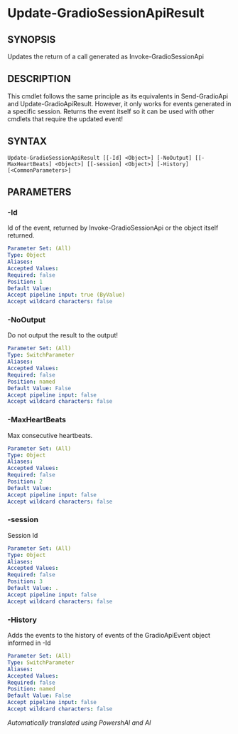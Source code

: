 ﻿---
external help file: powershai-help.xml
schema: 2.0.0
powershai: true
---

# Update-GradioSessionApiResult

## SYNOPSIS <!--!= @#Synop !-->
Updates the return of a call generated as Invoke-GradioSessionApi

## DESCRIPTION <!--!= @#Desc !-->
This cmdlet follows the same principle as its equivalents in Send-GradioApi and Update-GradioApiResult.
However, it only works for events generated in a specific session.
Returns the event itself so it can be used with other cmdlets that require the updated event!

## SYNTAX <!--!= @#Syntax !-->

```
Update-GradioSessionApiResult [[-Id] <Object>] [-NoOutput] [[-MaxHeartBeats] <Object>] [[-session] <Object>] [-History] [<CommonParameters>]
```

## PARAMETERS <!--!= @#Params !-->

### -Id
Id of the event, returned by Invoke-GradioSessionApi or the object itself returned.

```yml
Parameter Set: (All)
Type: Object
Aliases: 
Accepted Values: 
Required: false
Position: 1
Default Value: 
Accept pipeline input: true (ByValue)
Accept wildcard characters: false
```

### -NoOutput
Do not output the result to the output!

```yml
Parameter Set: (All)
Type: SwitchParameter
Aliases: 
Accepted Values: 
Required: false
Position: named
Default Value: False
Accept pipeline input: false
Accept wildcard characters: false
```

### -MaxHeartBeats
Max consecutive heartbeats.

```yml
Parameter Set: (All)
Type: Object
Aliases: 
Accepted Values: 
Required: false
Position: 2
Default Value: 
Accept pipeline input: false
Accept wildcard characters: false
```

### -session
Session Id

```yml
Parameter Set: (All)
Type: Object
Aliases: 
Accepted Values: 
Required: false
Position: 3
Default Value: .
Accept pipeline input: false
Accept wildcard characters: false
```

### -History
Adds the events to the history of events of the GradioApiEvent object informed in -Id

```yml
Parameter Set: (All)
Type: SwitchParameter
Aliases: 
Accepted Values: 
Required: false
Position: named
Default Value: False
Accept pipeline input: false
Accept wildcard characters: false
```




<!--PowershaiAiDocBlockStart-->
_Automatically translated using PowershAI and AI_
<!--PowershaiAiDocBlockEnd-->
